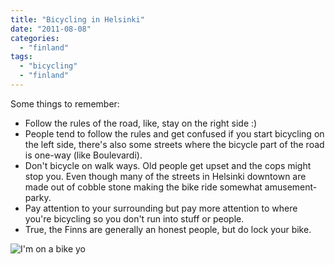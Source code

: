 ```yaml
---
title: "Bicycling in Helsinki"
date: "2011-08-08"
categories: 
  - "finland"
tags: 
  - "bicycling"
  - "finland"
---
```


Some things to remember:

- Follow the rules of the road, like, stay on the right side :)
- People tend to follow the rules and get confused if you start bicycling on the left side, there's also some streets where the bicycle part of the road is one-way (like Boulevardi).
- Don't bicycle on walk ways. Old people get upset and the cops might stop you. Even though many of the streets in Helsinki downtown are made out of cobble stone making the bike ride somewhat amusement-parky.
- Pay attention to your surrounding but pay more attention to where you're bicycling so you don't run into stuff or people.
- True, the Finns are generally an honest people, but do lock your bike.

![](images/DSC00368.jpg "I'm on a bike yo")
